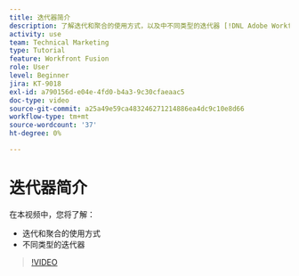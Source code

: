 ```yaml
---
title: 迭代器简介
description: 了解迭代和聚合的使用方式，以及中不同类型的迭代器 [!DNL Adobe Workfront Fusion].
activity: use
team: Technical Marketing
type: Tutorial
feature: Workfront Fusion
role: User
level: Beginner
jira: KT-9018
exl-id: a790156d-e04e-4fd0-b4a3-9c30cfaeaac5
doc-type: video
source-git-commit: a25a49e59ca483246271214886ea4dc9c10e8d66
workflow-type: tm+mt
source-wordcount: '37'
ht-degree: 0%

---
```


# 迭代器简介

在本视频中，您将了解：

* 迭代和聚合的使用方式
* 不同类型的迭代器

>[!VIDEO](https://video.tv.adobe.com/v/335277/?quality=12&learn=on)
